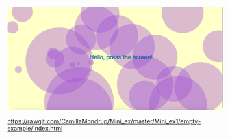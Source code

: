 ![alt text](Hello_press_the_screen.png "Screenshot of my program!")

https://rawgit.com/CamillaMondrup/Mini_ex/master/Mini_ex1/empty-example/index.html
